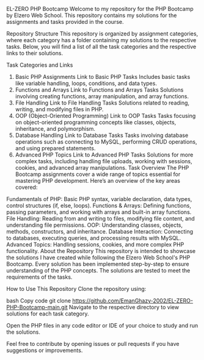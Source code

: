 EL-ZERO PHP Bootcamp
Welcome to my repository for the PHP Bootcamp by Elzero Web School. This repository contains my solutions for the assignments and tasks provided in the course.

Repository Structure
This repository is organized by assignment categories, where each category has a folder containing my solutions to the respective tasks. Below, you will find a list of all the task categories and the respective links to their solutions.

Task Categories and Links
1. Basic PHP Assignments
Link to Basic PHP Tasks
Includes basic tasks like variable handling, loops, conditions, and data types.
2. Functions and Arrays
Link to Functions and Arrays Tasks
Solutions involving creating functions, array manipulation, and array functions.
3. File Handling
Link to File Handling Tasks
Solutions related to reading, writing, and modifying files in PHP.
4. OOP (Object-Oriented Programming)
Link to OOP Tasks
Tasks focusing on object-oriented programming concepts like classes, objects, inheritance, and polymorphism.
5. Database Handling
Link to Database Tasks
Tasks involving database operations such as connecting to MySQL, performing CRUD operations, and using prepared statements.
6. Advanced PHP Topics
Link to Advanced PHP Tasks
Solutions for more complex tasks, including handling file uploads, working with sessions, cookies, and advanced array manipulations.
Task Overview
The PHP Bootcamp assignments cover a wide range of topics essential for mastering PHP development. Here’s an overview of the key areas covered:

Fundamentals of PHP: Basic PHP syntax, variable declaration, data types, control structures (if, else, loops).
Functions & Arrays: Defining functions, passing parameters, and working with arrays and built-in array functions.
File Handling: Reading from and writing to files, modifying file content, and understanding file permissions.
OOP: Understanding classes, objects, methods, constructors, and inheritance.
Database Interaction: Connecting to databases, executing queries, and processing results with MySQL.
Advanced Topics: Handling sessions, cookies, and more complex PHP functionality.
About the Repository
This repository is intended to showcase the solutions I have created while following the Elzero Web School's PHP Bootcamp. Every solution has been implemented step-by-step to ensure understanding of the PHP concepts. The solutions are tested to meet the requirements of the tasks.

How to Use This Repository
Clone the repository using:

bash
Copy code
git clone https://github.com/EmanGhazy-2002/EL-ZERO-PHP-Bootcamp-main.git
Navigate to the respective directory to view solutions for each task category.

Open the PHP files in any code editor or IDE of your choice to study and run the solutions.

Feel free to contribute by opening issues or pull requests if you have suggestions or improvements.
